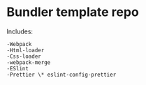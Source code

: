 # Bundler template repo

Includes:

    -Webpack
    -Html-loader
    -Css-loader
    -webpack-merge
    -ESlint
    -Prettier \* eslint-config-prettier
